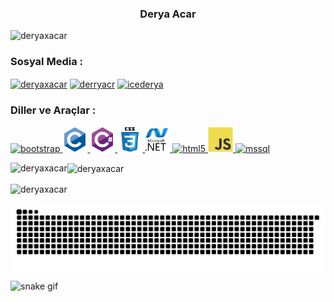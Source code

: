 <h3 align="center">Derya Acar</h3>

<p align="left"><img src="https://komarev.com/ghpvc/?username=deryaxacar&label=Profile%20views&color=0e75b6&style=flat" alt="deryaxacar" /> </p>

<h3 align="left">Sosyal Media :</h3>
<p align="left">
<a href="https://twitter.com/deryaxacar" target="blank"><img align="center" src="https://raw.githubusercontent.com/rahuldkjain/github-profile-readme-generator/master/src/images/icons/Social/twitter.svg" alt="deryaxacar" height="30" width="40" /></a>
<a href="https://instagram.com/derryacr" target="blank"><img align="center" src="https://raw.githubusercontent.com/rahuldkjain/github-profile-readme-generator /master/src/images/icons/Social/instagram.svg" alt="derryacr" height="30" width="40" /></a>
<a href="https://discord.gg/icederya " target="blank"><img align="center" src="https://raw.githubusercontent.com/rahuldkjain/github-profile-readme-generator/master/src/images/icons/Social/discord.svg " alt="icederya" height="30" width="40" /></a>
</p>

<h3 align="left">Diller ve Araçlar :</h3>
<p align="left"> <a href="https://getbootstrap.com" target="_blank" rel="noreferrer"> <img src="https://raw.githubusercontent.com/devicons/devicon /master/icons/bootstrap/bootstrap-plain-wordmark.svg" alt="bootstrap" width="40" height="40"/> </a> <a href="https://www.cprogramming.com /" target="_blank" rel="noreferrer"> <img src="https://raw.githubusercontent.com/devicons/devicon/master/icons/c/c-original.svg" alt="c" genişliği ="40" height="40"/> </a> <a href="https://www.w3schools.com/cs/" target="_blank" rel="noreferrer"> <img src="https://raw.githubusercontent.com/devicons/devicon/master/icons/csharp/csharp-original.svg" alt=" csharp" width="40" height="40"/> </a> <a href="https://www.w3schools.com/css/" target="_blank" rel="noreferrer"> <img src ="https://raw.githubusercontent.com/devicons/devicon/master/icons/css3/css3-original-wordmark.svg" alt="css3" width="40" height="40"/> </a > <a href="https://dotnet.microsoft.com/" target="_blank" rel="noreferrer"> <img src="https://raw.githubusercontent.com/devicons/devicon/master/icons/dot-net/dot-net-original-wordmark.svg" alt="dotnet" width="40" height="40"/> </a> <a href=" https://www.w3.org/html/" target="_blank" rel="noreferrer"> <img src="https://raw.githubusercontent.com/devicons/devicon/master/icons/html5/html5 -original-wordmark.svg" alt="html5" width="40" height="40"/> </a> <a href="https://developer.mozilla.org/en-US/docs/Web /JavaScript" target="_blank" rel="noreferrer"> <img src="https://raw.githubusercontent.com/devicons/devicon/master/icons/javascript/javascript-original.svg" alt="javascript" width="40" height="40"/> </a> <a href="https://www.microsoft.com/en-us/sql-server" target="_blank " rel="noreferrer"> <img src="https://www.svgrepo.com/show/303229/microsoft-sql-server-logo.svg" alt="mssql" width="40" height="40 "/> </a> </p>

<p><img align="left" src="https://github-readme-stats.vercel.app/api/top-langs?username=deryaxacar&show_icons=true&locale=en&layout=compact" alt="deryaxacar" /> </p>

<p> <img align="center" src="https://github-readme-stats.vercel.app/api?username=deryaxacar&show_icons=true&locale=en" alt="deryaxacar" /> </p>

<p><img align="center" src="https://github-readme-streak-stats.herokuapp.com/?user=deryaxacar&" alt="deryaxacar" /></p>

<p> <img align="center" src="https://raw.githubusercontent.com/deryaxacar/deryaxacar.github.io/dc4417c2e26ecdf1e1033b936c394dd8d907b3b5/img/svg.svg" alt="deryaxacar" /> </p>

![snake gif](https://github.com/deryaxacar/deryaxacar/blob/output/github-contribution-grid-snake.gif)

